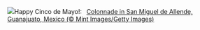 ![](https://www.bing.com/th?id=OHR.SanMiguelAllende_EN-US9621237021_UHD.jpg&w=1000)Happy Cinco de Mayo!:&nbsp;&ensp;[Colonnade in San Miguel de Allende, Guanajuato, Mexico (© Mint Images/Getty Images)](https://www.bing.com/th?id=OHR.SanMiguelAllende_EN-US9621237021_UHD.jpg)
<br><br/>
